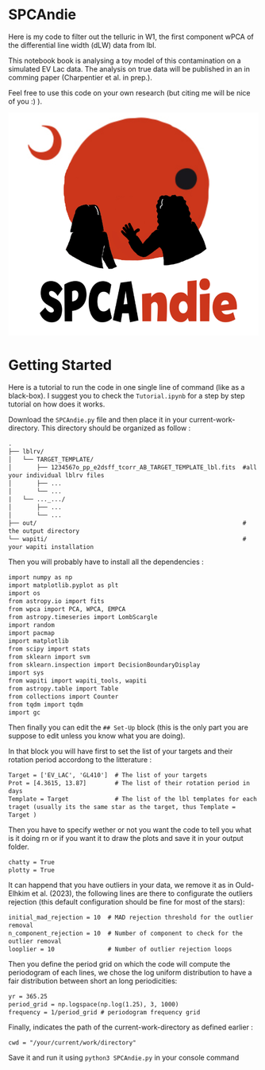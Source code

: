 # SPCAndie

Here is my code to filter out the telluric in W1, the first component wPCA of the differential line width (dLW) data from lbl.

This notebook book is analysing a toy model of this contamination on a simulated EV Lac data. 
The analysis on true data will be published in an in comming paper (Charpentier et al. in prep.).

Feel free to use this code on your own research (but citing me will be nice of you :) ).

![SPCAndie logo](https://github.com/Paul-Charpentier/SPCAndie/blob/main/SPCAndie_logo.png)

# Getting Started 

Here is a tutorial to run the code in one single line of command (like as a black-box). I suggest you to check the `Tutorial.ipynb` for a step by step tutorial on how does it works. 

Download the `SPCAndie.py` file and then place it in your current-work-directory. 
This directory should be organized as follow : 
```
. 
├── lblrv/
│   └── TARGET_TEMPLATE/ 
│       ├── 1234567o_pp_e2dsff_tcorr_AB_TARGET_TEMPLATE_lbl.fits  #all your individual lblrv files
│       ├── ...
│       └── ...
|   └── ..._.../
│       ├── ...
│       └── ...
├── out/                                                          # the output directory
└── wapiti/                                                       # your wapiti installation 
```

Then you will probably have to install all the dependencies : 

```
import numpy as np
import matplotlib.pyplot as plt
import os
from astropy.io import fits
from wpca import PCA, WPCA, EMPCA
from astropy.timeseries import LombScargle
import random
import pacmap
import matplotlib
from scipy import stats
from sklearn import svm
from sklearn.inspection import DecisionBoundaryDisplay
import sys
from wapiti import wapiti_tools, wapiti
from astropy.table import Table
from collections import Counter
from tqdm import tqdm
import gc
```


Then finally you can edit the `## Set-Up` block (this is the only part you are suppose to edit unless you know what you are doing).

In that block you will have first to set the list of your targets and their rotation period accordong to the litterature : 
```
Target = ['EV_LAC', 'GL410']  # The list of your targets
Prot = [4.3615, 13.87]        # The list of their rotation period in days
Template = Target             # The list of the lbl templates for each traget (usually its the same star as the target, thus Template = Target )
```

Then you have to specify wether or not you want the code to tell you what is it doing rn or if you want it to draw the plots and save it in your output folder. 

```
chatty = True
plotty = True
```

It can happend that you have outliers in your data, we remove it as in Ould-Elhkim et al. (2023), the following lines are there to configurate the outliers rejection (this default configuration should be fine for most of the stars): 
```
initial_mad_rejection = 10  # MAD rejection threshold for the outlier removal
n_component_rejection = 10  # Number of component to check for the outlier removal
looplier = 10               # Number of outlier rejection loops
```

Then you define the period grid on which the code will compute the periodogram of each lines, we chose the log uniform distribution to have a fair distribution between short an long periodicities: 
```
yr = 365.25
period_grid = np.logspace(np.log(1.25), 3, 1000)
frequency = 1/period_grid # periodogram frequency grid
```

Finally, indicates the path of the current-work-directory as defined earlier : 

```
cwd = "/your/current/work/directory"
```

Save it and run it using `python3 SPCAndie.py` in your console command
